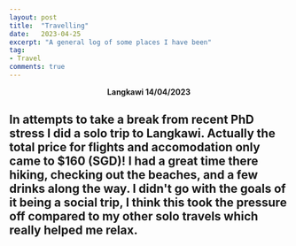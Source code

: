 ```yaml
---
layout: post
title:  "Travelling"
date:   2023-04-25
excerpt: "A general log of some places I have been"
tag:
- Travel
comments: true
---
```

<center><b>Langkawi 14/04/2023</b></center>

In attempts to take a break from recent PhD stress I did a solo trip to Langkawi. Actually the total price for flights and accomodation only came to $160 (SGD)! I had a great time there hiking, checking out the beaches, and a few drinks along the way. I didn't go with the goals of it being a social trip, I think this took the pressure off compared to my other solo travels which really helped me relax.
---
